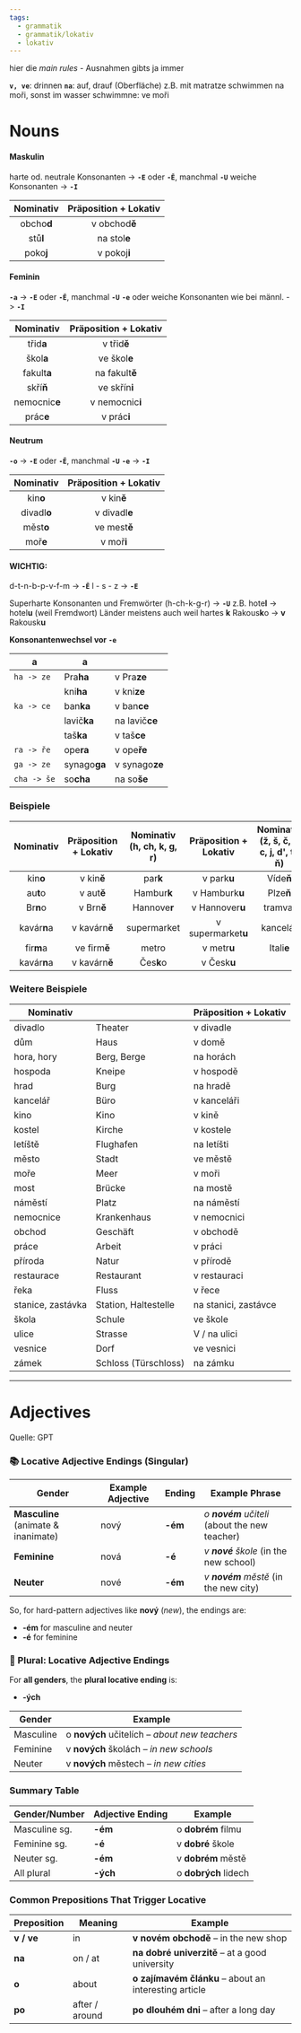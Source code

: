 ```yaml
---
tags:
  - grammatik
  - grammatik/lokativ
  - lokativ
---
```


hier die *main rules* - Ausnahmen gibts ja immer

**`v, ve`**: drinnen
**`na`**: auf, drauf (Oberfläche) z.B. mit matratze schwimmen na moři, sonst im wasser schwimmne: ve moři 

# Nouns

#### Maskulin
harte od. neutrale Konsonanten -> **`-E`** oder **`-Ě`**, manchmal **`-U`**
weiche Konsonanten -> **`-I`**

| Nominativ | Präposition + Lokativ |
| :-------: | :-------------------: |
| obcho**d** | v obchod**ě**         |
| stů**l**   | na stol**e**          |
| poko**j**  | v pokoj**i**          |

#### Feminin
**`-a`** -> **`-E`** oder **`-Ě`**, manchmal **`-U`**
**`-e`** oder weiche Konsonanten wie bei männl. -> **`-I`** 

| Nominativ    | Präposition + Lokativ |
| :-------:    | :-------------------: |
| třid**a**    |  v třid**ě**         |
| škol**a**    |  ve škol**e**          |
| fakult**a**  |  na fakult**ě**          |
| skří**ň**    |  ve skřín**i**          |
| nemocnic**e**  | v nemocnic**i**          |
| prác**e**  |  v prác**i**          |

#### Neutrum
**`-o`** -> **`-E`** oder **`-Ě`**, manchmal **`-U`** 
**`-e`** -> **`-I`**

| Nominativ | Präposition + Lokativ |
| :-------: | :-------------------: |
| kin**o**      | v kin**ě**        |
| divadl**o**   | v divadl**e**     |
| měst**o**     | ve mest**ě**      |
| moř**e**      | v moř**i**        |

#### WICHTIG:
d-t-n-b-p-v-f-m -> **`-Ě`**
l - s - z -> **`-E`**

Superharte Konsonanten und Fremwörter (h-ch-k-g-r) -> **`-U`**
z.B. hote**l** -> hotel**u** (weil Fremdwort)
Länder meistens auch weil hartes **k** Rakous**k**o -> **v** Rakousk**u**

**Konsonantenwechsel vor `-e`**

| a | a | |
| --- | --- | --- |
|`ha -> ze` | Pra**ha**   | v Pra**ze** |
|           | kni**ha**   | v kni**ze** |
|`ka -> ce` | ban**ka**   | v ban**ce** |
|           | lavič**ka** | na lavič**ce** |
|           | taš**ka**   | v taš**ce** |
|`ra -> ře` | ope**ra**   | v ope**ře** |
|`ga -> ze` | synago**ga**| v synago**ze**|
|`cha -> še`| so**cha**   | na so**še**|


### Beispiele

| Nominativ | Präposition + Lokativ | Nominativ (h, ch, k, g, r)| Präposition + Lokativ | Nominativ (ž, š, č, ř, c, j, d', t', ň)| Präposition + Lokativ |
| :-------: | :-------------------: | :-------: | :-------------------: | :-------: | :-------------------: |
| kin**o**      | v kin**ě**        | par**k** | v park**u**            | Víde**ň** | ve Vídn**í** | 
| au**t**o      | v aut**ě**        | Hambur**k** | v Hamburk**u**      | Plze**ň** | v Plzn**í** |
| Br**n**o      | v Brn**ě**        | Hannove**r** | v Hannover**u**    | tramva**j** | v tramvaj**í** |
| kavár**n**a      | v kavárn**ě**  | supermarket| v supermarket**u**   | kancelá**ř** | v kancelář**í**| 
| fir**m**a      | ve firm**ě**     | metro | v metr**u**               | Itali**e** | v Itali**í** |
| kavár**n**a      | v kavárn**ě**  | Čes**k**o | v Česk**u**           | | |


### Weitere Beispiele

| Nominativ         |                       | Präposition + Lokativ |
| ----------------- | --------------------- | -------------------- |
| divadlo           | Theater               | v divadle            |
| dům               | Haus                  | v domě               |
| hora, hory        | Berg, Berge           | na horách            |
| hospoda           | Kneipe                | v hospodě            |
| hrad              | Burg                  | na hradě             |
| kancelář          | Büro                  | v kanceláři          |
| kino              | Kino                  | v kině               |
| kostel            | Kirche                | v kostele            |
| letíště           | Flughafen             | na letíšti           |
| město             | Stadt                 | ve městě             |
| moře              | Meer                  | v moři               |
| most              | Brücke                | na mostě             |
| náměstí           | Platz                 | na náměstí           |
| nemocnice         | Krankenhaus           | v nemocnici          |
| obchod            | Geschäft              | v obchodě            |
| práce             | Arbeit                | v práci              |
| příroda           | Natur                 | v přírodě            |
| restaurace        | Restaurant            | v restauraci         |
| řeka              | Fluss                 | v řece               |
| stanice, zastávka | Station, Haltestelle  | na stanici, zastávce |
| škola             | Schule                | ve škole             |
| ulice             | Strasse               | V / na ulici         |
| vesnice           | Dorf                  | ve vesnici           |
| zámek             | Schloss (Türschloss)  | na zámku             |

---
# Adjectives
Quelle: GPT

### 📚 Locative Adjective Endings (Singular)

|Gender|Example Adjective|Ending|Example Phrase|
|---|---|---|---|
|**Masculine** (animate & inanimate)|nový|**-ém**|_o **novém** učiteli_ (about the new teacher)|
|**Feminine**|nová|**-é**|_v **nové** škole_ (in the new school)|
|**Neuter**|nové|**-ém**|_v **novém** městě_ (in the new city)|

So, for hard-pattern adjectives like **nový** (_new_), the endings are:
- **-ém** for masculine and neuter
- **-é** for feminine

### 🧠 Plural: Locative Adjective Endings

For **all genders**, the **plural locative ending** is:
- **-ých** 

|Gender|Example|
|---|---|
|Masculine|o **nových** učitelích – _about new teachers_|
|Feminine|v **nových** školách – _in new schools_|
|Neuter|v **nových** městech – _in new cities_|

### Summary Table

|Gender/Number|Adjective Ending|Example|
|---|---|---|
|Masculine sg.|**-ém**|o **dobrém** filmu|
|Feminine sg.|**-é**|v **dobré** škole|
|Neuter sg.|**-ém**|v **dobrém** městě|
|All plural|**-ých**|o **dobrých** lidech|

### Common Prepositions That Trigger Locative

|Preposition|Meaning|Example|
|---|---|---|
|**v / ve**|in|**v novém obchodě** – in the new shop|
|**na**|on / at|**na dobré univerzitě** – at a good university|
|**o**|about|**o zajímavém článku** – about an interesting article|
|**po**|after / around|**po dlouhém dni** – after a long day|